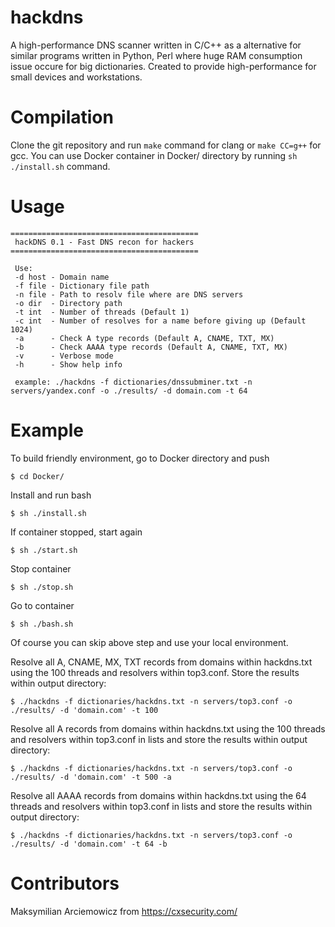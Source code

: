 # hackdns
A high-performance DNS scanner written in C/C++ as a alternative for similar programs written in Python, Perl where huge RAM consumption issue occure for big dictionaries. Created to provide high-performance for small devices and workstations. 

# Compilation 
Clone the git repository and run `make` command for clang or `make CC=g++` for gcc. You can use Docker container in Docker/ directory by running `sh ./install.sh` command.

# Usage
```
==========================================
 hackDNS 0.1 - Fast DNS recon for hackers 
==========================================

 Use:
 -d host - Domain name
 -f file - Dictionary file path
 -n file - Path to resolv file where are DNS servers
 -o dir  - Directory path
 -t int  - Number of threads (Default 1)
 -c int  - Number of resolves for a name before giving up (Default 1024)
 -a      - Check A type records (Default A, CNAME, TXT, MX)
 -b      - Check AAAA type records (Default A, CNAME, TXT, MX)
 -v      - Verbose mode
 -h      - Show help info

 example: ./hackdns -f dictionaries/dnssubminer.txt -n servers/yandex.conf -o ./results/ -d domain.com -t 64
```

# Example
To build friendly environment, go to Docker directory and push

```
$ cd Docker/
```

Install and run bash
```
$ sh ./install.sh
```

If container stopped, start again 
```
$ sh ./start.sh
```

Stop container
```
$ sh ./stop.sh
```

Go to container
```
$ sh ./bash.sh
```

Of course you can skip above step and use your local environment. 

Resolve all A, CNAME, MX, TXT records from domains within hackdns.txt using the 100 threads and resolvers within top3.conf. Store the results within output directory:

```
$ ./hackdns -f dictionaries/hackdns.txt -n servers/top3.conf -o ./results/ -d 'domain.com' -t 100
```

Resolve all A records from domains within hackdns.txt using the 100 threads and resolvers within top3.conf in lists and store the results within output directory:

```
$ ./hackdns -f dictionaries/hackdns.txt -n servers/top3.conf -o ./results/ -d 'domain.com' -t 500 -a
```

Resolve all AAAA records from domains within hackdns.txt using the 64 threads and resolvers within top3.conf in lists and store the results within output directory:

```
$ ./hackdns -f dictionaries/hackdns.txt -n servers/top3.conf -o ./results/ -d 'domain.com' -t 64 -b
```

# Contributors
Maksymilian Arciemowicz from https://cxsecurity.com/



